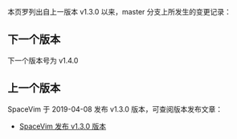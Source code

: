 本页罗列出自上一版本 v1.3.0 以来，master 分支上所发生的变更记录：

## 下一个版本

下一个版本号为 v1.4.0

<!-- call SpaceVim#dev#followHEAD#update('cn') -->
<!-- SpaceVim follow HEAD en start -->


<!-- SpaceVim follow HEAD en end -->

## 上一个版本

SpaceVim 于 2019-04-08 发布 v1.3.0 版本，可查阅版本发布文章：

- [SpaceVim 发布 v1.3.0 版本](https://spacevim.org/SpaceVim-release-v1.3.0/)
